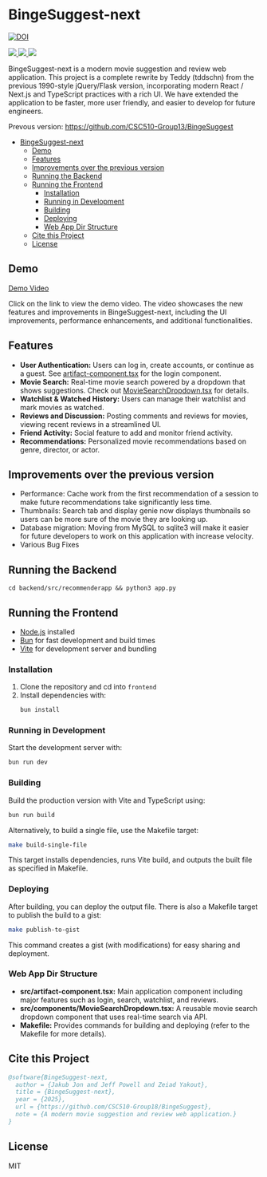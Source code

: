 # BingeSuggest-next

[![DOI](https://zenodo.org/badge/945669213.svg)](https://doi.org/10.5281/zenodo.15220784)

<a href="https://img.shields.io/badge/python-v3.12.2-yellow.svg" alt="Python version">
<img src="https://img.shields.io/badge/python-v3.12.2-yellow.svg"/> </a>

<!-- Release Badge -->
<a href="https://img.shields.io/github/release/CSC510-Group18/BingeSuggest-next?color=brightblue" alt="Release">
<img src="https://img.shields.io/github/release/CSC510-Group18/BingeSuggest-next?color=brightblue"/> </a>

<a href="https://github.com/CSC510-Group18/BingeSuggest-next/blob/main/LICENSE">
<img src="https://img.shields.io/github/license/CSC510-Group18/BingeSuggest-next?style=plastic"></a>


BingeSuggest-next is a modern movie suggestion and review web application. This project is a complete rewrite by Teddy (tddschn) from the previous 1990-style jQuery/Flask version, incorporating modern React / Next.js and TypeScript practices with a rich UI. We have extended the application to be faster, more user friendly, and easier to develop for future engineers.

Prevous version: https://github.com/CSC510-Group13/BingeSuggest

- [BingeSuggest-next](#bingesuggest-next)
  - [Demo](#demo)
  - [Features](#features)
  - [Improvements over the previous version](#improvements-over-the-previous-version)
  - [Running the Backend](#running-the-backend)
  - [Running the Frontend](#running-the-frontend)
    - [Installation](#installation)
    - [Running in Development](#running-in-development)
    - [Building](#building)
    - [Deploying](#deploying)
    - [Web App Dir Structure](#web-app-dir-structure)
  - [Cite this Project](#cite-this-project)
  - [License](#license)


## Demo

[Demo Video](https://drive.google.com/file/d/18EnE-xooV2McsirnXATbysHrqtNRHbj8/view?usp=sharing)


Click on the link to view the demo video. The video showcases the new features and improvements in BingeSuggest-next, including the UI improvements, performance enhancements, and additional functionalities.

## Features

- **User Authentication:** Users can log in, create accounts, or continue as a guest. See [artifact-component.tsx](#file:artifact-component.tsx-context) for the login component.
- **Movie Search:** Real-time movie search powered by a dropdown that shows suggestions. Check out [MovieSearchDropdown.tsx](#file:MovieSearchDropdown.tsx-context) for details.
- **Watchlist & Watched History:** Users can manage their watchlist and mark movies as watched.
- **Reviews and Discussion:** Posting comments and reviews for movies, viewing recent reviews in a streamlined UI.
- **Friend Activity:** Social feature to add and monitor friend activity.
- **Recommendations:** Personalized movie recommendations based on genre, director, or actor.

## Improvements over the previous version

- Performance: Cache work from the first recommendation of a session to make future recommendations take significantly less time.
- Thumbnails: Search tab and display genie now displays thumbnails so users can be more sure of the movie they are looking up.
- Database migration: Moving from MySQL to sqlite3 will make it easier for future developers to work on this application with increase velocity.
- Various Bug Fixes

## Running the Backend

```
cd backend/src/recommenderapp && python3 app.py
```

## Running the Frontend

- [Node.js](https://nodejs.org/) installed
- [Bun](https://bun.sh) for fast development and build times
- [Vite](https://vitejs.dev/) for development server and bundling

### Installation

1. Clone the repository and cd into `frontend`
2. Install dependencies with:
   ```sh
   bun install
   ```

### Running in Development

Start the development server with:
```sh
bun run dev
```

### Building

Build the production version with Vite and TypeScript using:
```sh
bun run build
```

Alternatively, to build a single file, use the Makefile target:
```sh
make build-single-file
```
This target installs dependencies, runs Vite build, and outputs the built file as specified in Makefile.

### Deploying

After building, you can deploy the output file. There is also a Makefile target to publish the build to a gist:
```sh
make publish-to-gist
```
This command creates a gist (with modifications) for easy sharing and deployment.

### Web App Dir Structure

- **src/artifact-component.tsx:** Main application component including major features such as login, search, watchlist, and reviews.
- **src/components/MovieSearchDropdown.tsx:** A reusable movie search dropdown component that uses real-time search via API.
- **Makefile:** Provides commands for building and deploying (refer to the Makefile for more details).

## Cite this Project

```bibtex
@software{BingeSuggest-next,
  author = {Jakub Jon and Jeff Powell and Zeiad Yakout},
  title = {BingeSuggest-next},
  year = {2025},
  url = {https://github.com/CSC510-Group18/BingeSuggest},
  note = {A modern movie suggestion and review web application.}
}
```

## License

MIT

